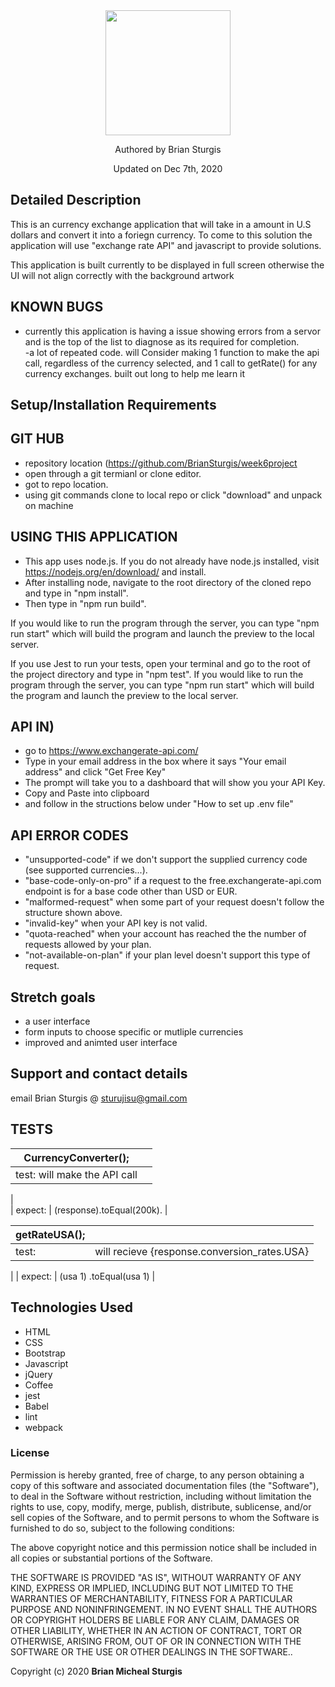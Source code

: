 <div align="center">
<img src="https://github.com/BrianSturgis.png" width="200px" height="auto" >
</div>

<p align="center"> Authored by Brian Sturgis</p>

<p align="center">Updated on Dec 7th, 2020</p>


## Detailed Description

This is an currency exchange application that will take in a amount in U.S dollars and convert it into a foriegn currency.  To come to this solution the application will use "exchange rate API" and javascript to provide solutions.

This application is built currently to be displayed in full screen otherwise the UI will not align correctly with the background artwork
## KNOWN BUGS

-  currently this application is having a issue showing errors from a servor and is the top of the list to diagnose as its required for completion.  
-a lot of repeated code. will Consider making 1 function to make the api call, regardless of the currency selected, and 1 call to getRate() for any currency exchanges.  built out long to help me learn it


## Setup/Installation Requirements

## GIT HUB
- repository location (https://github.com/BrianSturgis/week6project
- open through a git termianl or clone editor.
- got to repo location.
- using git commands clone to local repo or click "download" and unpack on machine


## USING THIS APPLICATION
- This app uses node.js. If you do not already have node.js installed, visit https://nodejs.org/en/download/ and install.
- After installing node, navigate to the root directory of the cloned repo and type in "npm install".
- Then type in "npm run build".

If you would like to run the program through the server, you can type "npm run start" which will build the program and launch the preview to the local server.

If you use Jest to run your tests, open your terminal and go to the root of the project directory and type in "npm test".
If you would like to run the program through the server, you can type "npm run start" which will build the program and launch the preview to the local server.

## API IN)
- go to https://www.exchangerate-api.com/
- Type in your email address in the box where it says "Your email address" and click "Get Free Key"
- The prompt will take you to a dashboard that will show you your API Key.
- Copy and Paste into clipboard 
- and follow in the structions below under "How to set up .env file"

## API ERROR CODES
- "unsupported-code" if we don't support the supplied currency code (see supported currencies...).
- "base-code-only-on-pro" if a request to the free.exchangerate-api.com endpoint is for a base code other than USD or EUR.
- "malformed-request" when some part of your request doesn't follow the structure shown above.
- "invalid-key" when your API key is not valid.
- "quota-reached" when your account has reached the the number of requests allowed by your plan.
- "not-available-on-plan" if your plan level doesn't support this type of request.

## Stretch goals
- a user interface
- form inputs to choose specific or mutliple currencies
- improved and animted user interface
  


## Support and contact details
email Brian Sturgis @ <sturujisu@gmail.com>


## TESTS

| CurrencyConverter(); |  |
| ------| -----------|
| test: will make the API call  |                         |
|  
| expect:  | (response).toEqual(200k). |



| getRateUSA(); |  |
| ------| -----------|
| test:   | will recieve {response.conversion_rates.USA} |
| 
| expect:  | (usa 1) .toEqual(usa 1) |


## Technologies Used
* HTML
* CSS
* Bootstrap
* Javascript
* jQuery
* Coffee
* jest
* Babel
* lint
* webpack
  


### License

Permission is hereby granted, free of charge, to any person obtaining a copy of this software and associated documentation files (the "Software"), to deal in the Software without restriction, including without limitation the rights to use, copy, modify, merge, publish, distribute, sublicense, and/or sell copies of the Software, and to permit persons to whom the Software is furnished to do so, subject to the following conditions:

The above copyright notice and this permission notice shall be included in all copies or substantial portions of the Software.

THE SOFTWARE IS PROVIDED "AS IS", WITHOUT WARRANTY OF ANY KIND, EXPRESS OR IMPLIED, INCLUDING BUT NOT LIMITED TO THE WARRANTIES OF MERCHANTABILITY, FITNESS FOR A PARTICULAR PURPOSE AND NONINFRINGEMENT. IN NO EVENT SHALL THE AUTHORS OR COPYRIGHT HOLDERS BE LIABLE FOR ANY CLAIM, DAMAGES OR OTHER LIABILITY, WHETHER IN AN ACTION OF CONTRACT, TORT OR OTHERWISE, ARISING FROM, OUT OF OR IN CONNECTION WITH THE SOFTWARE OR THE USE OR OTHER DEALINGS IN THE SOFTWARE..



Copyright (c) 2020 **Brian Micheal Sturgis**
